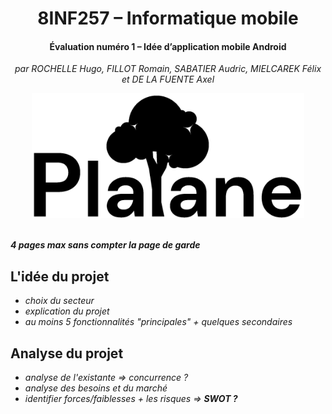 <div align="center">

# 8INF257 – Informatique mobile

#### Évaluation numéro 1 – Idée d’application mobile Android

_par ROCHELLE Hugo, FILLOT Romain, SABATIER Audric, MIELCAREK Félix et DE LA FUENTE Axel_

<img src="../images/logo-title-black.png" alt="Logo" height="200">
</div>

<br>

_**4 pages max sans compter la page de garde**_

## L'idée du projet

- _choix du secteur_
- _explication du projet_
- _au moins 5 fonctionnalités "principales" + quelques secondaires_

## Analyse du projet

- _analyse de l'existante => concurrence ?_
- _analyse des besoins et du marché_
- _identifier forces/faiblesses + les risques => **SWOT ?**_
